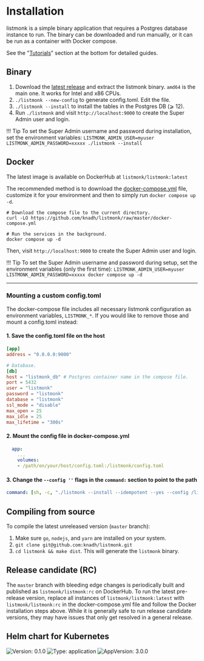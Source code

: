 # Installation

listmonk is a simple binary application that requires a Postgres database instance to run. The binary can be downloaded and run manually, or it can be run as a container with Docker compose.

See the "[Tutorials](#tutorials)" section at the bottom for detailed guides. 

## Binary
1. Download the [latest release](https://github.com/knadh/listmonk/releases) and extract the listmonk binary. `amd64` is the main one. It works for Intel and x86 CPUs.
1. `./listmonk --new-config` to generate config.toml. Edit the file.
1. `./listmonk --install` to install the tables in the Postgres DB (⩾ 12).
1. Run `./listmonk` and visit `http://localhost:9000` to create the Super Admin user and login.

!!! Tip
    To set the Super Admin username and password during installation, set the environment variables:
    `LISTMONK_ADMIN_USER=myuser LISTMONK_ADMIN_PASSWORD=xxxxx ./listmonk --install`


## Docker

The latest image is available on DockerHub at `listmonk/listmonk:latest`

The recommended method is to download the [docker-compose.yml](https://github.com/knadh/listmonk/blob/master/docker-compose.yml) file, customize it for your environment and then to simply run `docker compose up -d`.

```shell
# Download the compose file to the current directory.
curl -LO https://github.com/knadh/listmonk/raw/master/docker-compose.yml

# Run the services in the background.
docker compose up -d
```

Then, visit `http://localhost:9000` to create the Super Admin user and login.

!!! Tip
    To set the Super Admin username and password during setup, set the environment variables (only the first time):
    `LISTMONK_ADMIN_USER=myuser LISTMONK_ADMIN_PASSWORD=xxxxx docker compose up -d`


------------

### Mounting a custom config.toml
The docker-compose file includes all necessary listmonk configuration as environment variables, `LISTMONK_*`.
If you would like to remove those and mount a config.toml instead:

#### 1. Save the config.toml file on the host

```toml
[app]
address = "0.0.0.0:9000"

# Database.
[db]
host = "listmonk_db" # Postgres container name in the compose file.
port = 5432
user = "listmonk"
password = "listmonk"
database = "listmonk"
ssl_mode = "disable"
max_open = 25
max_idle = 25
max_lifetime = "300s"
```

#### 2. Mount the config file in docker-compose.yml

```yaml
  app:
    ...
    volumes:
    - /path/on/your/host/config.toml:/listmonk/config.toml
```

#### 3. Change the `--config ''` flags in the `command:` section to point to the path

```yaml
command: [sh, -c, "./listmonk --install --idempotent --yes --config /listmonk/config.toml && ./listmonk --upgrade --yes --config /listmonk/config.toml && ./listmonk --config /listmonk/config.toml"]
```


## Compiling from source

To compile the latest unreleased version (`master` branch):

1. Make sure `go`, `nodejs`, and `yarn` are installed on your system.
2. `git clone git@github.com:knadh/listmonk.git`
3. `cd listmonk && make dist`. This will generate the `listmonk` binary.

## Release candidate (RC)

The `master` branch with bleeding edge changes is periodically built and published as `listmonk/listmonk:rc` on DockerHub. To run the latest pre-release version, replace all instances of `listmonk/listmonk:latest` with `listmonk/listmonk:rc` in the docker-compose.yml file and follow the Docker installation steps above. While it is generally safe to run release candidate versions, they may have issues that only get resolved in a general release.

## Helm chart for Kubernetes

![Version: 0.1.0](https://img.shields.io/badge/Version-0.1.0-informational?style=flat-square) ![Type: application](https://img.shields.io/badge/Type-application-informational?style=flat-square) ![AppVersion: 3.0.0](https://img.shields.io/badge/AppVersion-3.0.0-informational?style=flat-square)

